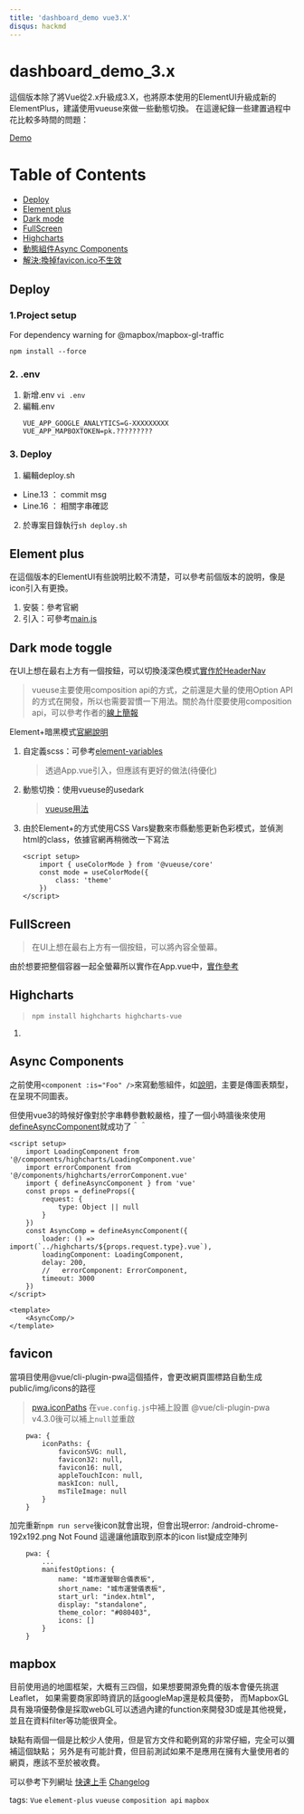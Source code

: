 ```yaml
---
title: 'dashboard_demo vue3.X'
disqus: hackmd
---
```

# dashboard_demo_3.x

這個版本除了將Vue從2.x升級成3.X，也將原本使用的ElementUI升級成新的ElementPlus，建議使用vueuse來做一些動態切換。
在這邊紀錄一些建置過程中花比較多時間的問題：

[Demo](https://ingridkao.github.io/dashboard_demo_3.x/)



# Table of Contents
* [Deploy](#deploy)
* [Element plus](#element-plus)
* [Dark mode](#dark-mode-toggle)
* [FullScreen](#fullScreen)
* [Highcharts](#highcharts)
* [動態組件Async Components](#async-components)
* [解決:換掉favicon.ico不生效](#favicon)


## Deploy
### 1.Project setup
For dependency warning for @mapbox/mapbox-gl-traffic
```
npm install --force
```
### 2. .env
1. 新增.env
    `vi .env`
2. 編輯.env
    ```
    VUE_APP_GOOGLE_ANALYTICS=G-XXXXXXXXX
    VUE_APP_MAPBOXTOKEN=pk.?????????
    ```
### 3. Deploy
1. 編輯deploy.sh
 - Line.13 ： commit msg
 - Line.16 ： 相關字串確認
2. 於專案目錄執行`sh deploy.sh`



## Element plus

在這個版本的ElementUI有些說明比較不清楚，可以參考前個版本的說明，像是icon引入有更換。
1. 安裝：參考官網
2. 引入：可參考[main.js](https://github.com/ingridkao/dashboard_demo_3.x/blob/main/src/main.js)



## Dark mode toggle
在UI上想在最右上方有一個按鈕，可以切換淺深色模式[實作於HeaderNav](https://github.com/ingridkao/dashboard_demo_3.x/blob/main/src/components/HeaderNav.vue)

> vueuse主要使用composition api的方式，之前還是大量的使用Option API的方式在開發，所以也需要習慣一下用法。關於為什麼要使用composition api，可以參考作者的[線上簡報](https://talks.antfu.me/2021/vueconf-china/1)
    
Element+暗黑模式[官網說明](https://element-plus.org/zh-CN/guide/dark-mode.html)
1. 自定義scss：可參考[element-variables](https://github.com/ingridkao/dashboard_demo_3.x/blob/main/src/assets/styles/element-variables.scss)
    > 透過App.vue引入，但應該有更好的做法(待優化)
2. 動態切換：使用vueuse的usedark
    > [vueuse用法](https://vueuse.org/core/usedark/#usedark)
3. 由於Element+的方式使用CSS Vars變數來市縣動態更新色彩模式，並偵測html的class，依據官網再稍微改一下寫法
    ```
    <script setup>
        import { useColorMode } from '@vueuse/core'
        const mode = useColorMode({
            class: 'theme'
        })
    </script>
    ```



## FullScreen
> 在UI上想在最右上方有一個按鈕，可以將內容全螢幕。

由於想要把整個容器一起全螢幕所以實作在App.vue中，[實作參考](https://github.com/ingridkao/dashboard_demo_3.x/blob/main/src/App.vue)



## Highcharts
> `npm install highcharts highcharts-vue`
1. 



## Async Components
之前使用`<component :is="Foo" />`來寫動態組件，如[說明](https://vuejs.org/api/sfc-script-setup.html#using-components)，主要是傳圖表類型，在呈現不同圖表。

但使用vue3的時候好像對於字串轉參數較嚴格，撞了一個小時牆後來使用[defineAsyncComponent](https://vuejs.org/guide/components/async.html)就成功了＾＾

```
<script setup>
	import LoadingComponent from '@/components/highcharts/LoadingComponent.vue'
	import errorComponent from '@/components/highcharts/errorComponent.vue'
    import { defineAsyncComponent } from 'vue'
    const props = defineProps({
        request: { 
            type: Object || null
        }
    })
    const AsyncComp = defineAsyncComponent({
        loader: () => import(`../highcharts/${props.request.type}.vue`),
        loadingComponent: LoadingComponent,
        delay: 200,
        //   errorComponent: ErrorComponent,
        timeout: 3000
    })
</script>

<template>
    <AsyncComp/>
</template>
```


## favicon
當項目使用@vue/cli-plugin-pwa這個插件，會更改網頁圖標路自動生成public/img/icons的路徑
> [pwa.iconPaths](https://github.com/vuejs/vue-cli/tree/dev/packages/@vue/cli-plugin-pwa#readme)
> 在`vue.config.js`中補上設置
> @vue/cli-plugin-pwa v4.3.0後可以補上`null`並重啟

```
    pwa: {
        iconPaths: {
            faviconSVG: null,
            favicon32: null,
            favicon16: null,
            appleTouchIcon: null,
            maskIcon: null,
            msTileImage: null
        }
    }
```
加完重新`npm run serve`後icon就會出現，但會出現error: /android-chrome-192x192.png Not Found
這邊讓他讀取到原本的icon list變成空陣列

```
    pwa: {
        ...
        manifestOptions: {
            name: "城市運營聯合儀表板",
            short_name: "城市運營儀表板",
            start_url: "index.html",
            display: "standalone",
            theme_color: "#080403",
            icons: []
        }
    }
```



## mapbox
目前使用過的地圖框架，大概有三四個，如果想要開源免費的版本會優先挑選Leaflet，
如果需要商家即時資訊的話googleMap還是較具優勢，
而MapboxGL具有幾項優勢像是採取webGL可以透過內建的function來開發3D或是其他視覺，並且在資料filter等功能很齊全。

缺點有兩個一個是比較少人使用，但是官方文件和範例寫的非常仔細，完全可以彌補這個缺點；
另外是有可能計費，但目前測試如果不是應用在擁有大量使用者的網頁，應該不至於被收費。

可以參考下列網址
[快速上手](https://docs.mapbox.com/mapbox-gl-js/guides/install/#quickstart)
[Changelog](https://github.com/mapbox/mapbox-gl-js/blob/main/CHANGELOG.md)



tags: `Vue` `element-plus` `vueuse` `composition api` `mapbox`